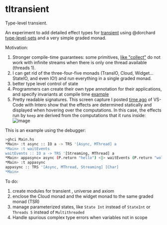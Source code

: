 # tltransient
Type-level transient.

An experiment to add detailed effect types for [transient](https://github.com/transient-haskell/transient) using @dorchard [type-level-sets](https://github.com/dorchard/type-level-sets) and a very simple graded monad.

Motivation:  
1) Stronger compile-time guarantees: some primitives, [like "collect"](https://gitter.im/Transient-Transient-Universe-HPlay/Lobby?at=5a65cf56ae53c159031bd123) do not work with infinite streams when there is only one thread available (threads 1).
2) I can get rid of the three-four-five monads (TransIO, Cloud, Widget... StateIO, and even IO!) and run everything in a single graded monad.
3) better type level control of state
4) Programmers can create their own type annotation for their applications, and specify invariants at compile time [example](https://gitter.im/Transient-Transient-Universe-HPlay/Lobby?at=5a5c8d6cba39a53f1a18df7b) 
5) Pretty readable signatures. This screen capture I posted [time ago](https://gitter.im/Transient-Transient-Universe-HPlay/Lobby?at=5a453b195355812e5728d765) of VS-Code with Intero show that the effects are determined statically and displayed when hovering over the computations. In this case, the effects run by `keep` are derived from the computations that it runs inside: ![image](https://files.gitter.im/Transient-Transient-Universe-HPlay/Lobby/Rtxy/image.png)

This is an example using the debugger:

```bash
>ghci Main.hs
*Main> :t async :: IO a -> TRS '[Async, MThread] a
*Main> :t waitEvents
waitEvents :: IO a -> TRS '[Streaming, MThread] a
*Main> appasync= async (P.return "hello") <|> waitEvents (P.return "wold")
*Main> :t appasync
appasync :: TRS '[Async, MThread, Streaming] [Char]
*Main>
```

To do:
1) create modules for transient , universe and axiom 
2) enclose the Cloud monad and the widget monad to the same graded monad (TSR)
3) manage parameterized states, like `State Int` instead of `StateInt` or `Threads 5` instead of `Multithreaded`
4) Handle spurious complex type errors when variables not in scope
